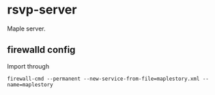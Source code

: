 # rsvp-server

Maple server.

## firewalld config

Import through
```
firewall-cmd --permanent --new-service-from-file=maplestory.xml --name=maplestory
```